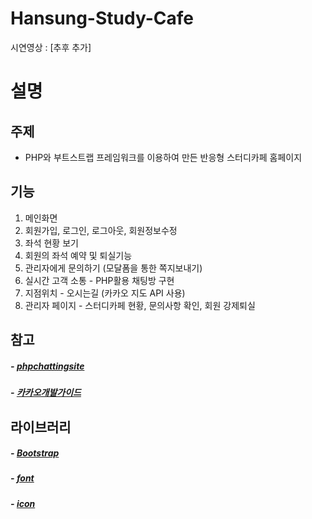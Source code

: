 # Hansung-Study-Cafe
시연영상 : [추후 추가]  

# 설명
## 주제
 * PHP와 부트스트랩 프레임워크를 이용하여 만든 반응형 스터디카페 홈페이지
## 기능
 1. 메인화면
 2. 회원가입, 로그인, 로그아웃, 회원정보수정
 3. 좌석 현황 보기
 4. 회원의 좌석 예약 및 퇴실기능
 5. 관리자에게 문의하기 (모달폼을 통한 쪽지보내기)
 6. 실시간 고객 소통 - PHP활용 채팅방 구현
 7. 지점위치 - 오시는길 (카카오 지도 API 사용)
 8. 관리자 페이지 - 스터디카페 현황, 문의사항 확인, 회원 강제퇴실
## 참고
##### - [phpchattingsite](https://github.com/jgs901221/phpchattingsite)
##### - [카카오개발가이드](https://apis.map.kakao.com/web/guide/)
## 라이브러리
##### - [Bootstrap](https://getbootstrap.com/)
##### - [font](https://fonts.google.com/)
##### - [icon](https://fontawesome.com/)
